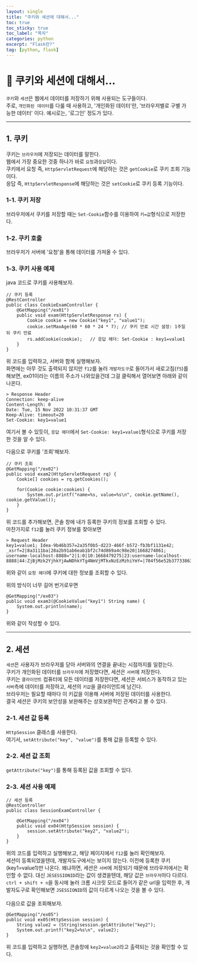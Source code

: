 ```yaml
---
layout: single
title: "쿠키와 세션에 대해서..."
toc: true
toc_sticky: true
toc_label: "목차"
categories: python
excerpt: "Flask란?"
tag: [python, flask]
---
```


# 📘 쿠키와 세션에 대해서...
`쿠키`와 `세션`은 웹에서 데이터를 저장하기 위해 사용되는 도구들이다.  
주로, `개인화된 데이터`를 다룰 때 사용하고, '개인화된 데이터'란, '브라우저별로 구별 가능한 데이터' 이다.  예시로는, '로그인' 정도가 있다.  

---
## 1. 쿠키
쿠키는 `브라우저`에 저장되는 데이터를 말한다.  
웹에서 가장 중요한 것중 하나가 바로 `요청`과`응답`이다.  
쿠키에서 요청 즉, `HttpServletRequest`에 해당하는 것은 `getCookie`로 쿠키 조회 기능이다.  
응답 즉, `HttpServletResponse`에 해당하는 것은 `setCookie`로 쿠키 등록 기능이다.  

### 1-1. 쿠키 저장
브라우저에서 쿠키를 저장할 때는 `Set-Cookie`함수를 이용하여 `키=값`형식으로 저장한다.  

### 1-2.  쿠키 호출
브라우저가 서버에 '요청'을 통해 데이터를 가져올 수 있다.  

### 1-3. 쿠키 사용 예제

java 코드로 쿠키를 사용해보자.  
```
// 쿠키 등록
@RestController
public class CookieExamController {
	@GetMapping("/ex01")
	public void exam(HttpServletResponse rs) {
		Cookie cookie = new Cookie("key1", "value1");
        cookie.setMaxAge(60 * 60 * 24 * 7);	// 쿠키 만료 시간 설정: 1주일 뒤 쿠키 만료
		rs.addCookie(cookie);	// 응답 헤더: Set-Cookie : key1=value1
	}
}
```
위 코드를 입력하고, 서버와 함께 실행해보자.  
화면에는 아무 것도 출력되지 않지만  `f12`를 눌러 `개발자도구`로 들어가서 새로고침(`f5`)를 해보면, ex01이라는 이름의 주소가 나와있을건데 그걸 클릭해서 열어보면 아래와 같이 나온다.  

```
> Response Header
Connection: keep-alive
Content-Length: 0
Date: Tue, 15 Nov 2022 10:31:37 GMT
Keep-Alive: timeout=20
Set-Cookie: key1=value1
```
여기서 볼 수 있듯이, `응답 헤더`에서 `Set-Cookie: key1=value1`형식으로 쿠키를 저장한 것을 알 수 있다.  

다음으로 쿠키를 '조회'해보자.  

```
// 쿠키 조회
@GetMapping("/ex02")
public void exam2(HttpServletRequest rq) {
    Cookie[] cookies = rq.getCookies();
    
    for(Cookie cookie:cookies) {
        System.out.printf("name=%s, value=%s\n", cookie.getName(), cookie.getValue());
    }
}
```
위 코드를 추가해보면, 콘솔 창에 내가 등록한 쿠키의 정보를 조회할 수 있다.  
마찬가지로 `f12`를 눌러 쿠키 정보를 찾아보면

```
> Request Header
key1=value1; Idea-9b46b357=2a35f0b5-d223-466f-b572-fb3bf1131e42; _xsrf=2|8a3111ba|28a2b91ab6eab1bf2c74d869a4c98e20|1668274061; username-localhost-8888="2|1:0|10:1668479275|23:username-localhost-8888|44:ZjBjMzk2YjhkYjAwNDhkYTg4NmVjMTkxNzEzMzhiYmY=|704f56e52b3773386317885a767ea947455988928efa4e5641174da5af0de01a"
```
위와 같이 `요청 헤더`에 쿠키에 대한 정보를 조회할 수 있다.  

위의 방식이 너무 길어 번거로우면
```
@GetMapping("/ex03")
public void exam3(@CookieValue("key1") String name) {
    System.out.println(name);
}
```
위와 같이 작성할 수 있다.  

---
## 2. 세션
`세션`은 사용자가 브라우저를 닫아 서버와의 연결을 끝내는 시점까지를 일컫는다.  
쿠키가 개인화된 데이터를 `브라우저`에 저장했다면, 세션은 `서버`에 저장한다.  
쿠키는 `클라이언트` 컴퓨터에 모든 데이터를 저장한다면, 세션은 서비스가 동작하고 있는 `서버`측에 데이터를 저장하고, 세션의 `키값`을 클라이언트에 남긴다.  
브라우저는 필요할 때마다 이 키값을 이용해 서버에 저장된 데이터를 사용한다.  
결국 세션은 쿠키의 보안성을 보완해주는 상호보완적인 관계라고 볼 수 있다.  

### 2-1. 세션 값 등록
`HttpSession` 클래스를 사용한다.  
여기서, `setAttribute("key", "value")`를 통해 값을 등록할 수 있다.  

### 2-2. 세션 값 조회
`getAttribute("key")`를 통해 등록된 값을 조회할 수 있다.  

### 2-3. 세션 사용 예제

```
// 세션 등록
@RestController
public class SessionExamController {
	
	@GetMapping("/ex04")
	public void ex04(HttpSession session) {
		session.setAttribute("key2", "value2");
	}
}
```
위의 코드를 입력하고 실행해보고, 해당 페이지에서 `f12`를 눌러 확인해보자.  
세션이 등록되었을텐데, 개발자도구에서는 보이지 않는다. 이전에 등록한 쿠키(key1=value1)만 나온다.  왜냐하면, 세션은 `서버`에 저장되기 때문에 브라우저에서는 확인할 수 없다.  대신 `JESESSIONID`라는 값이 생겼을텐데, 해당 값은 `브라우저`마다 다르다.  
`ctrl + shift + n`을 동시에 눌러 크롬 시크릿 모드로 들어가 같은 url을 입력한 후, 개발자도구로 확인해보면 `JSESSIONID`의 값이 다르게 나오는 것을 볼 수 있다.  
<br>
다음으로 값을 조회해보자.  

```
@GetMapping("/ex05")
public void ex05(HttpSession session) {
    String value2 = (String)session.getAttribute("key2");
    System.out.printf("key2=%s\n", value2);
}
```

위 코드를 입력하고 실행하면, 콘솔창에 `key2=value2`라고 출력되는 것을 확인할 수 있다.  